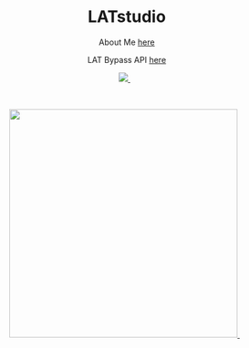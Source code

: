 <h1 align='center'>
  LATstudio
</h1>

<p align='center'>
  About Me <a href='https://github.com/LATstudio-WeFun'>here</a>
</p>
<p align='center'>
  LAT Bypass API <a href='https://bypass.ceo/'>here</a>
</p>
<p align='center'>
 <a href="https://github.com/LATstudio-WeFun">
    <img src="https://img.shields.io/badge/sponsor-30363D?style=for-the-badge&logo=GitHub-Sponsors&logoColor=#white" />
  </a>&nbsp;&nbsp;
</p>
<br />
<p align='center'>
 <a href="https://github.com/alexandresanlim/chat-btc">
    <img width=400 src="https://bypass.ceo/LAT.png" />
  </a>&nbsp;&nbsp;
</p>

